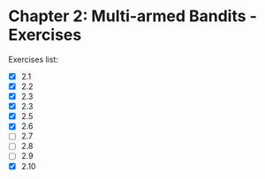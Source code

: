 # Chapter 2: Multi-armed Bandits - Exercises

Exercises list:

- [x] 2.1
- [x] 2.2
- [x] 2.3
- [x] 2.3
- [x] 2.5
- [x] 2.6
- [ ] 2.7
- [ ] 2.8
- [ ] 2.9
- [x] 2.10
